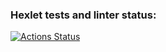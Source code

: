 ### Hexlet tests and linter status:
[![Actions Status](https://github.com/AlexSavOne/frontend-project-46/actions/workflows/hexlet-check.yml/badge.svg)](https://github.com/AlexSavOne/frontend-project-46/actions)